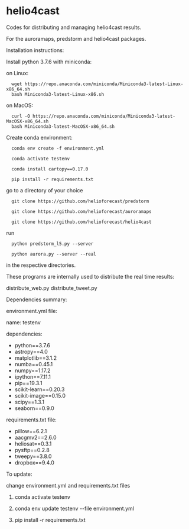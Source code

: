 # helio4cast
Codes for distributing and managing helio4cast results.

For the auroramaps, predstorm and helio4cast packages.


Installation instructions:

Install python 3.7.6 with miniconda:

on Linux:

	  wget https://repo.anaconda.com/miniconda/Miniconda3-latest-Linux-x86_64.sh
	  bash Miniconda3-latest-Linux-x86.sh

on MacOS:

	  curl -O https://repo.anaconda.com/miniconda/Miniconda3-latest-MacOSX-x86_64.sh
	  bash Miniconda3-latest-MacOSX-x86_64.sh


Create conda environment:

	  conda env create -f environment.yml

	  conda activate testenv

	  conda install cartopy==0.17.0

	  pip install -r requirements.txt
	  
go to a directory of your choice

	  git clone https://github.com/helioforecast/predstorm

	  git clone https://github.com/helioforecast/auroramaps

	  git clone https://github.com/helioforecast/helio4cast


run

	  python predstorm_l5.py --server
	  
	  python aurora.py --server --real

in the respective directories.

These programs are internally used to distribute the real time results:

   distribute_web.py
   distribute_tweet.py



Dependencies summary:


environment.yml file:

name: testenv

dependencies:

  - python==3.7.6
  - astropy==4.0
  - matplotlib==3.1.2
  - numba==0.45.1
  - numpy==1.17.2
  - ipython==7.11.1
  - pip==19.3.1
  - scikit-learn==0.20.3
  - scikit-image==0.15.0
  - scipy==1.3.1
  - seaborn==0.9.0


requirements.txt file:

  - pillow==6.2.1
  - aacgmv2==2.6.0
  - heliosat==0.3.1
  - pysftp==0.2.8
  - tweepy==3.8.0
  - dropbox==9.4.0




To update:

change  environment.yml and requirements.txt files

1. conda activate testenv

2. conda env update testenv --file environment.yml 

3. pip install -r requirements.txt
















